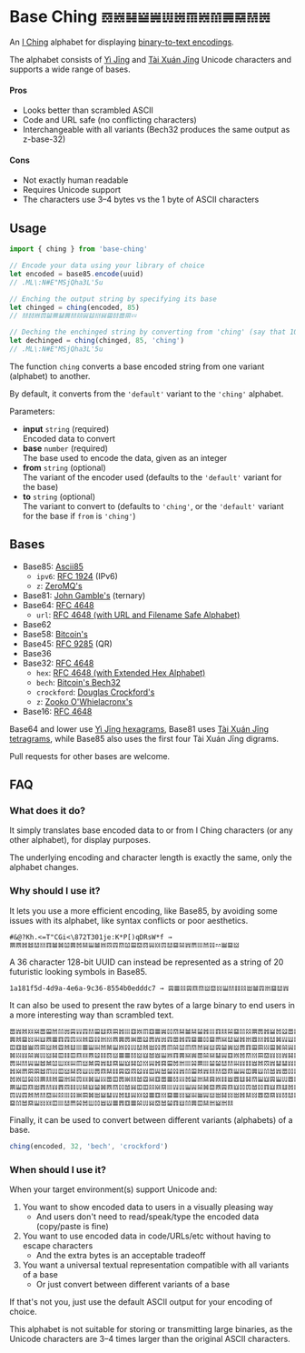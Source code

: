 # Base Ching `𝌖𝍁𝌫𝍅𝌽𝍕𝍃𝌠𝍁𝌻𝌇𝌑𝌲𝍃`

An [I Ching](https://en.m.wikipedia.org/wiki/I_Ching) alphabet for displaying [binary-to-text encodings](https://en.m.wikipedia.org/wiki/Binary-to-text_encoding).

The alphabet consists of [Yì Jīng](https://en.m.wikipedia.org/wiki/Hexagram_(I_Ching)) and [Tài Xuán Jīng](https://en.m.wikipedia.org/wiki/Taixuanjing#Unicode) Unicode characters and supports a wide range of bases.

#### Pros

- Looks better than scrambled ASCII
- Code and URL safe (no conflicting characters)
- Interchangeable with all variants (Bech32 produces the same output as z-base-32)

#### Cons

- Not exactly human readable
- Requires Unicode support
- The characters use 3–4 bytes vs the 1 byte of ASCII characters


## Usage

```js
import { ching } from 'base-ching'

// Encode your data using your library of choice
let encoded = base85.encode(uuid)
// .ML\:N#E"MSjQha3L'5u

// Enching the output string by specifying its base
let chinged = ching(encoded, 85)
// 𝌲𝌱𝍁𝌟𝌳𝌈𝌪𝌇𝌲𝌸𝍏𝌶𝍍𝍆𝌘𝌱𝌌𝌚𝌄

// Deching the enchinged string by converting from 'ching' (say that 10 times fast)
let dechinged = ching(chinged, 85, 'ching')
// .ML\:N#E"MSjQha3L'5u
```

The function `ching` converts a base encoded string from one variant (alphabet) to another.

By default, it converts from the `'default'` variant to the `'ching'` alphabet.

Parameters:

- **input** `string` (required)  
  Encoded data to convert
- **base** `number` (required)  
  The base used to encode the data, given as an integer
- **from** `string` (optional)  
  The variant of the encoder used (defaults to the `'default'` variant for the base)
- **to** `string` (optional)  
  The variant to convert to (defaults to `'ching'`, or the `'default'` variant for the base if `from` is `'ching'`)


## Bases

- Base85: [Ascii85](https://en.m.wikipedia.org/wiki/Ascii85)
  - `ipv6`: [RFC 1924](https://datatracker.ietf.org/doc/html/rfc1924) (IPv6)
  - `z`: [ZeroMQ's](https://rfc.zeromq.org/spec/32/)
- Base81: [John Gamble's](https://metacpan.org/pod/Convert::Base81) (ternary)
- Base64: [RFC 4648](https://datatracker.ietf.org/doc/html/rfc4648#section-4)
  - `url`: [RFC 4648 (with URL and Filename Safe Alphabet)](https://datatracker.ietf.org/doc/html/rfc4648#section-5)
- Base62
- Base58: [Bitcoin's](https://en.bitcoinwiki.org/wiki/Base58)
- Base45: [RFC 9285](https://datatracker.ietf.org/doc/html/rfc9285) (QR)
- Base36
- Base32: [RFC 4648](https://datatracker.ietf.org/doc/html/rfc4648#section-6)
  - `hex`: [RFC 4648 (with Extended Hex Alphabet)](https://datatracker.ietf.org/doc/html/rfc4648#section-7)
  - `bech`: [Bitcoin's Bech32](https://en.bitcoin.it/wiki/Bech32)
  - `crockford`: [Douglas Crockford's](https://www.crockford.com/base32.html)
  - `z`: [Zooko O'Whielacronx's](https://philzimmermann.com/docs/human-oriented-base-32-encoding.txt)
- Base16: [RFC 4648](https://datatracker.ietf.org/doc/html/rfc4648#section-8)

Base64 and lower use [Yì Jīng hexagrams](https://unicode-table.com/en/blocks/yijing-hexagram-symbols/), Base81 uses [Tài Xuán Jīng tetragrams](https://unicode-table.com/en/blocks/tai-xuan-jing-symbols/), while Base85 also uses the first four Tài Xuán Jīng digrams.

Pull requests for other bases are welcome.


## FAQ

### What does it do?

It simply translates base encoded data to or from I Ching characters (or any other alphabet), for display purposes.

The underlying encoding and character length is exactly the same, only the alphabet changes.

### Why should I use it?

It lets you use a more efficient encoding, like Base85, by avoiding some issues with its alphabet, like syntax conflicts or poor aesthetics.

    #&@?Kh.<=T"CGi<\872T301je:K*P[)qDRsW*f → 𝌈𝌋𝌥𝌤𝌰𝍍𝌓𝌡𝌢𝌹𝌇𝌨𝌬𝍎𝌡𝍁𝌝𝌜𝌗𝌹𝌘𝌕𝌖𝍏𝍊𝌟𝌰𝌏𝌵𝍀𝌎𝍖𝌩𝌷𝌂𝌼𝌏𝍋

A 36 character 128-bit UUID can instead be represented as a string of 20 futuristic looking symbols in Base85.

    1a181f5d-4d9a-4e6a-9c36-8554b0edddc7 → 𝌙𝌆𝌸𝌙𝌔𝌗𝍋𝌕𝍌𝍎𝌲𝌮𝌸𝍂𝌡𝌜𝍄𝌏𝌰𝍀
    
It can also be used to present the raw bytes of a large binary to end users in a more interesting way than scrambled text.

    𝌌𝍀𝌦𝍊𝍇𝌌𝌘𝌩𝌻𝍃𝌙𝍒𝌜𝌲𝌘𝌭𝌔𝌚𝌥𝍖𝌒𝍁𝌠𝌒𝌆𝌽𝌺𝌗𝌬𝌡𝌬𝌳𝌥𝍖𝌓𝌯𝌵𝌏𝌻𝌸𝌈𝌍𝌥𝍅𝌨𝌶𝌌𝍊𝌘𝌨𝌛𝌬𝍍𝍖𝍔𝌒𝌩𝌛𝌟𝌬𝍈𝍍𝌥𝌾𝌇𝌯𝍕
    𝌇𝌦𝌏𝍌𝍐𝍈𝌋𝌆𝌓𝌜𝌟𝍓𝌦𝌛𝌷𝍄𝍍𝌋𝌇𝌍𝌾𝌌𝌶𝌍𝍀𝍃𝌜𝌌𝌥𝌜𝌏𝌆𝌺𝌏𝌎𝍇𝌰𝍅𝌥𝍄𝌉𝍍𝌥𝌰𝌢𝍒𝍑𝌈𝌴𝌹𝌖𝍈𝍖𝍒𝌋𝌎𝌤𝌦𝌈𝍃𝌻𝌨𝍅𝌼𝍑𝌖𝌣
    𝌞𝌒𝌤𝌼𝌝𝌚𝍋𝌦𝌛𝌦𝌭𝍖𝌆𝍎𝍐𝌩𝌣𝍎𝍁𝌷𝍕𝌰𝌦𝍂𝌷𝌍𝌠𝌵𝌹𝌠𝌗𝌩𝍆𝍋𝌙𝌳𝌽𝍋𝌍𝌓𝌘𝌚𝍓𝌘𝌢𝌵𝍏𝌙𝌧𝍑𝌏𝌯𝌓𝍉𝌶𝌼𝌾𝌕𝌉𝌚𝌕𝌜𝌿𝌖𝌏𝌲𝌨
    𝌢𝍓𝍉𝌵𝌽𝍕𝍋𝌫𝌞𝌮𝌞𝌔𝍊𝌋𝌶𝌮𝌖𝍋𝌆𝌆𝌱𝍋𝍈𝌧𝌿𝍎𝍁𝌓𝌇𝍇𝌽𝌌𝌵𝍇𝌪𝍏𝌒𝍁𝌨𝌗𝍍𝌚𝌕𝍉𝍌𝍀𝌫𝌓𝌭𝌡𝌜𝌷𝌴𝌟𝌡𝌽𝍆𝌭𝌈𝌱𝌺𝍍𝌔𝌠𝌶𝌚𝌶
    𝌍𝍐𝌲𝍏𝍎𝌤𝌣𝌹𝍔𝍊𝍐𝌠𝍋𝌣𝌙𝍀𝌭𝌑𝍎𝍈𝌫𝌹𝍍𝍏𝌥𝌐𝌘𝌨𝍄𝍖𝌴𝌈𝍖𝌳𝌳𝌰𝌲𝍐𝍉𝌮𝌿𝌦𝌝𝍀𝌪𝌪𝍉𝍅𝌞𝌫𝌑𝍀𝍇𝌯𝌸𝌴𝌲𝍔𝌳𝌗𝌓𝍎𝌍𝌒𝌎𝍋𝌯
    𝌥𝍇𝌎𝌚𝌚𝌤𝌠𝍕𝌞𝍋𝌬𝌖𝍑𝍕𝌍𝌔𝌬𝌮𝌙𝌛𝌝𝌶𝍉𝌞𝍏𝌧𝌳𝌷𝍀𝌻𝌘𝌦𝍀𝌯𝌲𝌕𝌔𝍎𝍏𝌞𝌇𝍑𝌻𝌧𝍀𝌌𝌺𝌴𝍒𝌒𝌜𝌋𝌽𝌢𝌞𝌩𝌮𝍖𝌟𝌥𝌙𝌢𝍈𝍄𝍑𝌡𝌉
    𝌨𝍁𝌹𝌴𝌸𝌈𝌯𝌦𝌘𝍄𝌵𝌟𝍊𝌢𝍎𝍓𝌌𝌞𝌍𝌾𝌯𝌧𝌛𝍇𝌒𝌌𝌆𝌱𝍓𝌨𝌳𝍄𝌬𝌐𝍁𝌮𝌿𝌉𝌭𝌫𝌗𝍎𝍈𝌙𝍎𝍕𝌉𝌷𝌶𝌊𝌟𝌭𝍒𝌍𝍔𝌥𝌛𝌙𝌹𝍇𝌊𝍆𝍀𝌸𝌢𝍁𝌈
    𝌈𝍎𝌞𝌔𝍂𝌊𝌲𝍉𝌊𝌝𝌮𝍕𝌬𝍈𝌳𝌢𝌋𝌗𝌺𝌧𝍆𝌞𝌞𝌸𝍇𝌑𝍖𝍒𝍕𝍎𝍏𝌵𝌢𝌕𝌋𝌙𝌔𝍈𝌺𝌟𝌧𝌺𝌓𝍈𝌔𝌭𝌨𝍉𝌬𝌼𝌟𝍈𝌖𝌻𝌫𝍔𝌠𝌼𝌇𝍃𝍎𝍊𝌪𝌯𝌮𝍈𝍉
    𝌟𝍒𝌜𝌦𝌩𝌲𝌕𝍐𝌸𝍖𝌷𝌾𝌚𝌢𝍂𝍅𝌪𝍒𝌨𝌭𝍏𝍊𝌶𝌆𝌒𝍍𝌏𝌆𝍌𝍅𝍐𝌼𝍏𝍋𝍂𝌫𝍌𝍂𝌥𝌬𝍌𝌉𝌕𝌑𝍉𝌱𝌰𝍉𝍊𝌙𝌜𝌚𝌸𝌇𝌻𝌯𝌊𝌓𝌋𝌝𝌬𝍂𝍂𝍋𝍌𝌾𝌣
    𝌏𝌻𝌧𝌑𝍎𝍌𝍊𝌞𝍖𝌰𝌎𝌴𝌨𝍔𝌺𝌿𝍑𝌆𝌊𝌒𝌆𝌵𝍕𝍆𝌕𝌧𝌳𝌓𝍈𝌻𝌇𝌞𝌬𝍄𝍅𝍄𝌯

Finally, it can be used to convert between different variants (alphabets) of a base.

```js
ching(encoded, 32, 'bech', 'crockford')
```

### When should I use it?

When your target environment(s) support Unicode and:

1. You want to show encoded data to users in a visually pleasing way
   - And users don't need to read/speak/type the encoded data (copy/paste is fine)
2. You want to use encoded data in code/URLs/etc without having to escape characters
   - And the extra bytes is an acceptable tradeoff
3. You want a universal textual representation compatible with all variants of a base
   - Or just convert between different variants of a base

If that's not you, just use the default ASCII output for your encoding of choice.

This alphabet is not suitable for storing or transmitting large binaries, as the Unicode characters are 3–4 times larger than the original ASCII characters.
